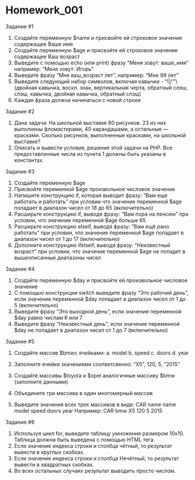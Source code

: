 # Homework_001
Задание #1
1. Создайте переменную $name и присвойте ей строковое значение
содержащее Ваше имя
2. Создайте переменную $age и присвойте ей строковое значение
содержащее Ваш возраст
3. Выведите с помощью echo (или print) фразу “Меня зовут: ваше_имя”
например: “Меня зовут: Игорь”
4. Выведите фразу “Мне ваш_возраст лет”, например: “Мне 99 лет”
5. Выведите следующий набор символов, включая кавычки - “!|\/’”\ (двойная
кавычка, воскл. знак, вертикальная черта, обратный слэш, слэш, кавычка,
двойная кавычка, обратный слэш)
6. Каждая фраза должна начинаться с новой строки

Задание #2
1. Дана задача: На школьной выставке 80 рисунков. 23 из них выполнены
фломастерами, 40 карандашами, а остальные — красками. Сколько рисунков,
выполненные красками, на школьной выставке?
2. Описать и вывести условия, решение этой задачи на PHP. Все
предоставленные числа из пункта 1 должны быть указаны в константах.

Задание #3
1. Создайте переменную $age
2. Присвойте переменной $age произвольное числовое значение
3. Напишите конструкцию if, которая выводит фразу: “Вам еще работать
и работать” при условии что значение переменной $age попадает в
диапазон чисел от 18 до 65 (включительно)
4. Расширьте конструкцию if, выводя фразу: “Вам пора на пенсию” при
условии, что значение переменной $age больше 65
5. Расширьте конструкцию elseif, выводя фразу: “Вам ещё рано
работать” при условии, что значение переменной $age попадает в
диапазон чисел от 1 до 17 (включительно)
6. Дополните конструкцию ifelseif, выводя фразу: “Неизвестный возраст”
при условии, что значение переменной $age не попадет в
вышеописанные диапазоны чисел

Задание #4
1. Создайте переменную $day и присвойте ей произвольное числовое значение
2. С помощью конструкции switch выведите фразу “Это рабочий день”,
если значение переменной $day попадает в диапазон чисел от 1 до 5
(включительно)
3. Выведите фразу “Это выходной день”, если значение переменной
$day равно числам 6 или 7
4. Выведите фразу “Неизвестный день”, если значение переменной $day
не попадает в диапазон чисел от 1 до 7 (включительно)

Задание #5
1. Создайте массив $bmw​с ячейками:
a. model
b. speed
c. doors
d. year
2. Заполните ячейки значениями соответсвенно: “X5”, 120, 5, “2015”
3. Создайте массивы $toyota и $opel аналогичные массиву $bmw
(заполните данными)
4. Объедините три массива в один многомерный массив

5. Выведите значения всех трех массивов в виде:
CAR name
name model speed doors year
Например:
CAR bmw
X5 120 5 2015

Задание #6
1. Используя цикл for, выведите таблицу умножения размером 10x10. Таблица
должна быть выведена с помощью HTML тега <table>
2. Если значение индекса строки и столбца чётный, то результат вывести в
круглых скобках.
3. Если значение индекса строки и столбца Нечётный, то результат вывести в
квадратных скобках.
4. Во всех остальных случаях результат выводить просто числом.
